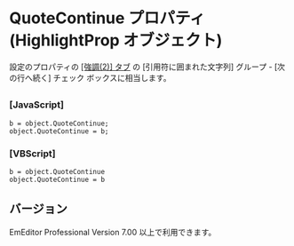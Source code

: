 # QuoteContinue プロパティ (HighlightProp オブジェクト)

設定のプロパティの [\[強調(2)\] タブ](../../dlg/properties/highlight2/index) の \[引用符に囲まれた文字列\] グループ \- \[次の行へ続く\] チェック ボックスに相当します。

## 

### \[JavaScript\]

```
b = object.QuoteContinue;
object.QuoteContinue = b;
```

### \[VBScript\]

```
b = object.QuoteContinue
object.QuoteContinue = b
```

## バージョン

EmEditor Professional Version 7.00 以上で利用できます。

